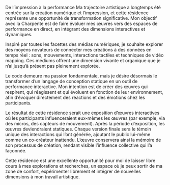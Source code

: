 De l’impression à la performance Ma trajectoire artistique a longtemps été centrée sur la création numérique et l’impression, et cette résidence représente une opportunité de transformation significative. Mon objectif avec la Charpente est de faire évoluer mes œuvres vers des espaces de performance en direct, en intégrant des dimensions interactives et dynamiques.

Inspiré par toutes les facettes des médias numériques, je souhaite explorer des moyens novateurs de connecter mes créations à des données en temps réel : sons, mouvements, interactions tactiles et techniques de vidéo mapping. Ces médiums offrent une dimension vivante et organique que je n’ai jusqu’à présent pas pleinement explorée.

Le code demeure ma passion fondamentale, mais je désire désormais le transformer d’un langage de conception statique en un outil de performance interactive. Mon intention est de créer des œuvres qui respirent, qui réagissent et qui évoluent en fonction de leur environnement, afin d’évoquer directement des réactions et des émotions chez les participants.

Le résultat de cette résidence serait une exposition d’œuvres interactives où les participants influenceraient eux-mêmes les œuvres (par exemple, via des micros, des capteurs de mouvement). Après la période d’exposition, les œuvres deviendraient statiques. Chaque version finale sera le témoin unique des interactions qui l’ont générée, ajoutant le public lui-même comme un co-créateur inattendu. L’œuvre conservera ainsi la mémoire de son processus de création, rendant visible l’influence collective qui l’a façonnée.

Cette résidence est une excellente opportunité pour moi de laisser libre cours à mes explorations et recherches, un espace où je peux sortir de ma zone de confort, expérimenter librement et intégrer de nouvelles dimensions à mon travail artistique.

